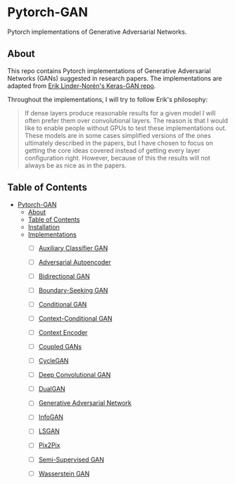 # Pytorch-GAN
Pytorch implementations of Generative Adversarial Networks.

## About
This repo contains Pytorch implementations of Generative Adversarial Networks (GANs) suggested in research papers. The implementations are adapted from [Erik Linder-Norén's Keras-GAN repo](https://github.com/eriklindernoren/Keras-GAN).

Throughout the implementations, I will try to follow Erik's philosophy:
> If dense layers produce reasonable results for a given model I will often prefer them over convolutional layers. The reason is that I would like to enable people without GPUs to test these implementations out. These models are in some cases simplified versions of the ones ultimately described in the papers, but I have chosen to focus on getting the core ideas covered instead of getting every layer configuration right. However, because of this the results will not always be as nice as in the papers.

## Table of Contents
- [Pytorch-GAN](#pytorch-gan)
  * [About](#about)
  * [Table of Contents](#table-of-contents)
  * [Installation](#installation)
  * [Implementations](#implementations)
    + [ ] [Auxiliary Classifier GAN](#ac-gan)
    + [ ] [Adversarial Autoencoder](#adversarial-autoencoder)
    + [ ] [Bidirectional GAN](#bigan)
    + [ ] [Boundary-Seeking GAN](#bgan)
    + [ ] [Conditional GAN](#cgan)
    + [ ] [Context-Conditional GAN](#cc-gan)
    + [ ] [Context Encoder](#context-encoder)
    + [ ] [Coupled GANs](#cogan)
    + [ ] [CycleGAN](#cyclegan)
    + [ ] [Deep Convolutional GAN](#dcgan)
    + [ ] [DualGAN](#dualgan)
    + [ ] [Generative Adversarial Network](#gan)
    + [ ] [InfoGAN](#infogan)
    + [ ] [LSGAN](#lsgan)
    + [ ] [Pix2Pix](#pix2pix)
    + [ ] [Semi-Supervised GAN](#sgan)
    + [ ] [Wasserstein GAN](#wgan)
    
    
   
